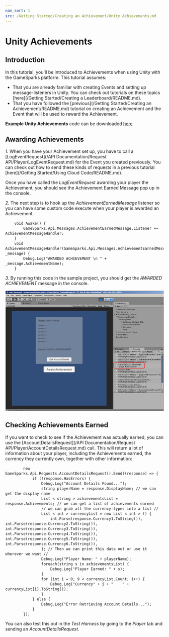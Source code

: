 ```yaml
---
nav_sort: 1
src: /Getting Started/Creating an Achievement/Unity Achievements.md
---
```


# Unity Achievements

## Introduction

In this tutorial, you'll be introduced to Achievements when using Unity with the GameSparks platform. This tutorial assumes:
* That you are already familiar with creating Events and setting up message-listeners in Unity. You can check out tutorials on these topics [here](/Getting Started/Creating a Leaderboard/README.md).
* That you have followed the [previous](/Getting Started/Creating an Achievement/README.md) tutorial on creating an Achievement and the Event that will be used to reward the Achievement.

**Example Unity Achievements** code can be downloaded [here](http://repo.gamesparks.net/docs/tutorial-assets/UnityAchievements_Tutorial.zip)

## Awarding Achievements

*1.* When you have your Achievement set up, you have to call a [LogEventRequest](/API Documentation/Request API/Player/LogEventRequest.md) for the Event you created previously. You can check out how to send these kinds of requests in a previous tutorial [here](/Getting Started/Using Cloud Code/README.md).

Once you have called the *LogEventRequest* awarding your player the Achievement, you should see the Achievement Earned Message pop up in the console.

*2.* The next step is to hook up the *AchievementEarnedMessage* listener so you can have some custom code execute when your player is awarded an Achievement.

```
    void Awake() {
    	GameSparks.Api.Messages.AchievementEarnedMessage.Listener += AchievementMessageHandler;
    }
    void AchievementMessageHandler(GameSparks.Api.Messages.AchievementEarnedMessage _message) {
    	Debug.Log("AWARDED ACHIEVEMENT \n " + _message.AchievementName);
    }

```

*3.* By running this code in the sample project, you should get the *AWARDED ACHIEVEMENT* message in the console.

![l](img/UT/2.png)

## Checking Achievements Earned

If you want to check to see if the Achievement was actually earned, you can use the [AccountDetailsRequest](/API Documentation/Request API/Player/AccountDetailsRequest.md) call. This will return a lot of information about your player, including the Achievements earned, the currency they currently own, together with other information:

```
    	new GameSparks.Api.Requests.AccountDetailsRequest().Send((response) => {
    		if (!response.HasErrors) {
    			Debug.Log("Account Details Found...");
    			string playerName = response.DisplayName; // we can get the display name
    			List < string > achievementsList = response.Achievements; // we can get a list of achievements earned
    			// we can grab all the currency-types into a list //
    			List < int > currencyList = new List < int > () {
    				int.Parse(response.Currency1.ToString()), int.Parse(response.Currency2.ToString()), int.Parse(response.Currency3.ToString()), int.Parse(response.Currency4.ToString()), int.Parse(response.Currency5.ToString()), int.Parse(response.Currency6.ToString()),
    			}; // Then we can print this data out or use it wherever we want //
    			Debug.Log("Player Name: " + playerName);
    			foreach(string s in achievementsList) {
    				Debug.Log("Player Earned: " + s);
    			}
    			for (int i = 0; 9 < currencyList.Count; i++) {
    				Debug.Log("Currency" + i + "    " + currencyList[i].ToString());
    			}
    		} else {
    			Debug.Log("Error Retrieving Account Details...");
    		}
    	});
```

You can also test this out in the *Test Harness* by going to the *Player* tab and sending an *AccountDetailsRequest*.
